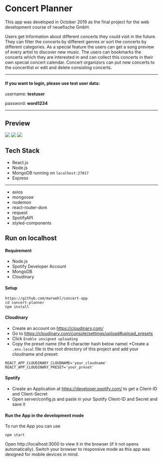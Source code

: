 # Concert Planner

This app was developed in October 2019 as the final project for the web development course of neuefische GmbH. 

Users get Information about different concerts they could visit in the future. They can filter the concerts by different genres or sort the concerts by different categories. As a special feature the users can get a song preview of every artist to discover new music. The users can bookmarks the concerts which they are interested in and can collect this concerts in their own special concert calendar.
Concert organizors can put new concerts to the concertlist or edit and delete consisting concerts.


_________
#### If you want to login, please use test user data:
username: **testuser**

password: **word1234**
______

## Preview

<img src="https://res.cloudinary.com/dhix1uwjg/image/upload/v1572264201/Screen_Shot_2019-10-28_at_13.02.21_n51cfn.png">
<img src="https://res.cloudinary.com/dhix1uwjg/image/upload/v1572264201/Screen_Shot_2019-10-28_at_13.02.21_n51cfn.png">
<img src="https://res.cloudinary.com/dhix1uwjg/image/upload/v1572264202/Screen_Shot_2019-10-28_at_13.02.30_utipxv.png">

## Tech Stack

* React.js 
* Node.js
* MongoDB running on ```localhost:27017```
* Express
____
* axios
* mongoose
* nodemon 
* react-router-dom
* request
* SpotifyAPI
* styled-components

## Run on localhost

#### Requirement

* Node.js
* Spotify Developer Account 
* MongoDB
* Cloudinary

#### Setup

```
https://github.com/marwehl/concert-app
cd concert-planner
npm install
```

#### Cloudinary

* Create an account on https://cloudinary.com/
* Go to https://cloudinary.com/console/settings/upload#upload_presets
* Click ```Enable unsigned uploading```
* Copy the preset name (the 8 character hash below name)
*Create a ```.env.local``` file in the root directory of this project and add your cloudname and preset:

```
REACT_APP_CLOUDINARY_CLOUDNAME='your_cloudname'
REACT_APP_CLOUDINARY_PRESET='your_preset'
```

#### Spotify

* Create an Application at https://developer.spotify.com/ to get a Client-ID and Client-Secret
* Open server/config.js and paste in your Spotify Client-ID and Secret and save it

#### Run the App in the development mode

To run the App you can use

```
npm start
````

Open http://localhost:3000 to view it in the browser (if it not opens automatically). Switch your browser to responsive mode as this app was designed for mobile devices in mind.


